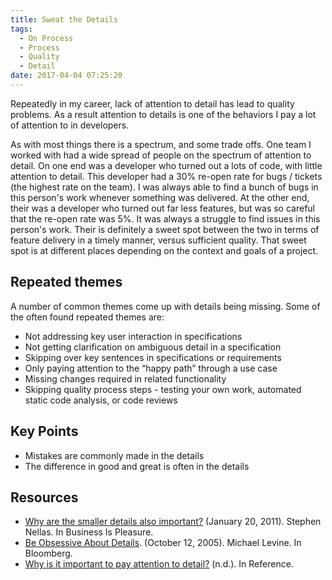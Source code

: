 ```yaml
---
title: Sweat the Details
tags:
  - On Process
  - Process
  - Quality
  - Detail
date: 2017-04-04 07:25:20
---
```



Repeatedly in my career, lack of attention to detail has lead to quality problems. As a result attention to details is one of the behaviors I pay a lot of attention to in developers.<!-- more --> 

As with most things there is a spectrum, and some trade offs. One team I worked with had a wide spread of people on the spectrum of attention to detail. On one end was a developer who turned out a lots of code, with little attention to detail. This developer had a 30% re-open rate for bugs / tickets (the highest rate on the team). I was always able to find a bunch of bugs in this person's work whenever something was delivered. At the other end, their was a developer who turned out far less features, but was so careful that the re-open rate was 5%. It was always a struggle to find issues in this person's work. Their is definitely a sweet spot between the two in terms of feature delivery in a timely manner, versus sufficient quality. That sweet spot is at different places depending on the context and goals of a project.

## Repeated themes
A number of common themes come up with details being missing. Some of the often found repeated themes are:

* Not addressing key user interaction in specifications
* Not getting clarification on ambiguous detail in a specification
* Skipping over key sentences in specifications or requirements
* Only paying attention to the “happy path” through a use case
* Missing changes required in related functionality
* Skipping quality process steps - testing your own work, automated static code analysis, or code reviews

## Key Points
* Mistakes are commonly made in the details
* The difference in good and great is often in the details

## Resources
* [Why are the smaller details also important?](http://bip.softwarejewel.com/featured/why-are-the-smaller-details-also-important-6601/) (January 20, 2011). Stephen Nellas. In Business Is Pleasure.
* [Be Obsessive About Details](http://www.bloomberg.com/news/articles/2005-10-11/be-obsessive-about-details). (October 12, 2005). Michael Levine. In Bloomberg.
* [Why is it important to pay attention to detail?](https://www.reference.com/world-view/important-pay-attention-detail-10f11724639cf846) (n.d.). In Reference.

